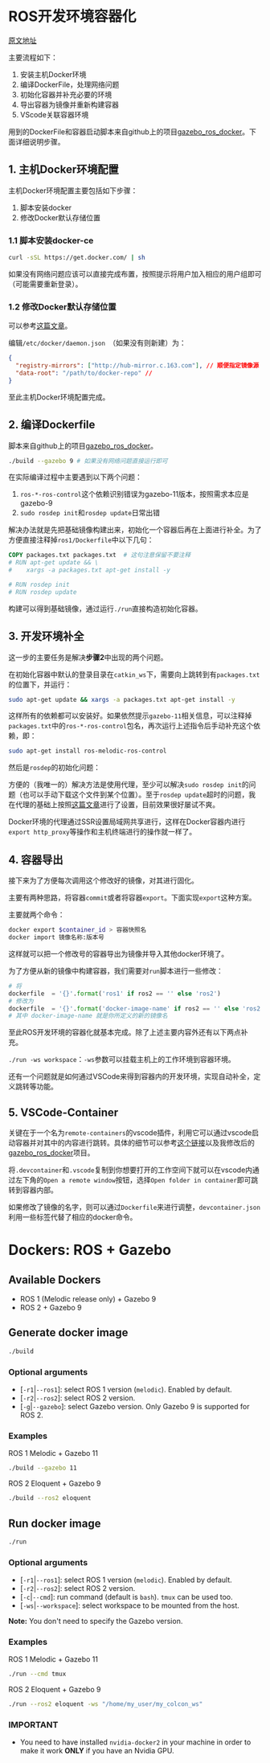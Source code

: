 # ROS开发环境容器化

[原文地址](http://mecha-su.cn/2020/06/29/docker-4/)

主要流程如下：

1. 安装主机Docker环境
2. 编译DockerFile，处理网络问题
3. 初始化容器并补充必要的环境
4. 导出容器为镜像并重新构建容器
5. VScode关联容器环境

用到的DockerFile和容器启动脚本来自github上的项目[gazebo_ros_docker](https://github.com/eborghi10/gazebo_ros_docker)。下面详细说明步骤。

## 1. 主机Docker环境配置

主机Docker环境配置主要包括如下步骤：

1. 脚本安装docker
2. 修改Docker默认存储位置

### 1.1 脚本安装docker-ce

```bash
curl -sSL https://get.docker.com/ | sh
```

如果没有网络问题应该可以直接完成布置，按照提示将用户加入相应的用户组即可（可能需要重新登录）。

### 1.2 修改Docker默认存储位置

可以参考[这篇文章](https://zhuanlan.zhihu.com/p/95533274)。

编辑`/etc/docker/daemon.json `（如果没有则新建）为：

```json
{
  "registry-mirrors": ["http://hub-mirror.c.163.com"], // 顺便指定镜像源
  "data-root": "/path/to/docker-repo" // 
}
```

至此主机Docker环境配置完成。

## 2. 编译Dockerfile

脚本来自github上的项目[gazebo_ros_docker](https://github.com/eborghi10/gazebo_ros_docker)。

```bash
./build --gazebo 9 # 如果没有网络问题直接运行即可
```

在实际编译过程中主要遇到以下两个问题：

1. `ros-*-ros-control`这个依赖识别错误为gazebo-11版本，按照需求本应是gazebo-9
2. `sudo rosdep init`和`rosdep update`日常出错

解决办法就是先把基础镜像构建出来，初始化一个容器后再在上面进行补全。为了方便直接注释掉`ros1/Dockerfile`中以下几句：

```dockerfile
COPY packages.txt packages.txt  # 这句注意保留不要注释
# RUN apt-get update && \
#    xargs -a packages.txt apt-get install -y

# RUN rosdep init
# RUN rosdep update
```

构建可以得到基础镜像，通过运行`./run`直接构造初始化容器。

## 3. 开发环境补全

这一步的主要任务是解决**步骤2**中出现的两个问题。

在初始化容器中默认的登录目录在`catkin_ws`下，需要向上跳转到有`packages.txt`的位置下，并运行：

```bash
sudo apt-get update && xargs -a packages.txt apt-get install -y
```

这样所有的依赖都可以安装好。如果依然提示`gazebo-11`相关信息，可以注释掉`packages.txt`中的`ros-*-ros-control`包名，再次运行上述指令后手动补充这个依赖，即：

```bash
sudo apt-get install ros-melodic-ros-control
```

然后是`rosdep`的初始化问题：

方便的（我唯一的）解决方法是使用代理，至少可以解决`sudo rosdep init`的问题（也可以手动下载这个文件到某个位置）。至于`rosdep update`超时的问题，我在代理的基础上按照[这篇文章](https://blog.csdn.net/qq_43310597/article/details/106034812)进行了设置，目前效果很好屡试不爽。

Docker环境的代理通过SSR设置局域网共享进行，这样在Docker容器内进行`export http_proxy`等操作和主机终端进行的操作就一样了。

## 4. 容器导出

接下来为了方便每次调用这个修改好的镜像，对其进行固化。

主要有两种思路，将容器`commit`或者将容器`export`。下面实现`export`这种方案。

主要就两个命令：

```bash
docker export $container_id > 容器快照名
docker import 镜像名称:版本号
```

这样就可以把一个修改号的容器导出为镜像并导入其他docker环境了。

为了方便从新的镜像中构建容器，我们需要对`run`脚本进行一些修改：

```python
# 将
dockerfile  = '{}'.format('ros1' if ros2 == '' else 'ros2')
# 修改为
dockerfile  = '{}'.format('docker-image-name' if ros2 == '' else 'ros2')
# 其中 docker-image-name 就是你所定义的新的镜像名
```

至此ROS开发环境的容器化就基本完成。除了上述主要内容外还有以下两点补充。

`./run -ws workspace`：`-ws`参数可以挂载主机上的工作环境到容器环境。

还有一个问题就是如何通过VSCode来得到容器内的开发环境，实现自动补全，定义跳转等功能。

## 5. VSCode-Container

关键在于一个名为`remote-containers`的vscode插件，利用它可以通过vscode启动容器并对其中的内容进行跳转。具体的细节可以参考[这个链接](https://github.com/ms-iot/vscode-ros/issues/156)以及我修改后的[gazebo_ros_docker]()项目。

将`.devcontainer`和`.vscode`复制到你想要打开的工作空间下就可以在vscode内通过左下角的`Open a remote window`按钮，选择`Open folder in container`即可跳转到容器内部。

如果修改了镜像的名字，则可以通过`Dockerfile`来进行调整，`devcontainer.json`利用一些标签代替了相应的docker命令。

# Dockers: ROS + Gazebo

## Available Dockers

- ROS 1 (Melodic release only) + Gazebo 9
- ROS 2 + Gazebo 9

## Generate docker image

```bash
./build
```

### Optional arguments

- [`-r1`|`--ros1`]: select ROS 1 version (`melodic`). Enabled by default.
- [`-r2`|`--ros2`]: select ROS 2 version.
- [`-g`|`--gazebo`]: select Gazebo version. Only Gazebo 9 is supported for ROS 2.

### Examples

ROS 1 Melodic + Gazebo 11

```bash
./build --gazebo 11
```

ROS 2 Eloquent + Gazebo 9

```bash
./build --ros2 eloquent
```

## Run docker image

```bash
./run
```

### Optional arguments

- [`-r1`|`--ros1`]: select ROS 1 version (`melodic`). Enabled by default.
- [`-r2`|`--ros2`]: select ROS 2 version.
- [`-c`|`--cmd`]: run command (default is `bash`). `tmux` can be used too.
- [`-ws`|`--workspace`]: select workspace to be mounted from the host.

**Note:** You don't need to specify the Gazebo version.

### Examples

ROS 1 Melodic + Gazebo 11

```bash
./run --cmd tmux
```

ROS 2 Eloquent + Gazebo 9

```bash
./run --ros2 eloquent -ws "/home/my_user/my_colcon_ws"
```

### IMPORTANT

- You need to have installed `nvidia-docker2` in your machine in order to make it work **ONLY** if you have an Nvidia GPU.
